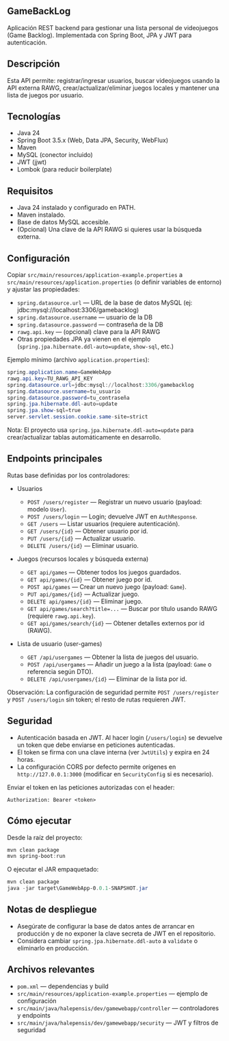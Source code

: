 ## GameBackLog

Aplicación REST backend para gestionar una lista personal de videojuegos (Game Backlog). Implementada con Spring Boot, JPA y JWT para autenticación.

## Descripción

Esta API permite: registrar/ingresar usuarios, buscar videojuegos usando la API externa RAWG, crear/actualizar/eliminar juegos locales y mantener una lista de juegos por usuario.

## Tecnologías

- Java 24
- Spring Boot 3.5.x (Web, Data JPA, Security, WebFlux)
- Maven
- MySQL (conector incluido)
- JWT (jjwt)
- Lombok (para reducir boilerplate)

## Requisitos

- Java 24 instalado y configurado en PATH.
- Maven instalado.
- Base de datos MySQL accesible.
- (Opcional) Una clave de la API RAWG si quieres usar la búsqueda externa.

## Configuración

Copiar `src/main/resources/application-example.properties` a `src/main/resources/application.properties` (o definir variables de entorno) y ajustar las propiedades:

- `spring.datasource.url` — URL de la base de datos MySQL (ej: jdbc:mysql://localhost:3306/gamebacklog)
- `spring.datasource.username` — usuario de la DB
- `spring.datasource.password` — contraseña de la DB
- `rawg.api.key` — (opcional) clave para la API RAWG
- Otras propiedades JPA ya vienen en el ejemplo (`spring.jpa.hibernate.ddl-auto=update`, `show-sql`, etc.)

Ejemplo mínimo (archivo `application.properties`):

```powershell
spring.application.name=GameWebApp
rawg.api.key=TU_RAWG_API_KEY
spring.datasource.url=jdbc:mysql://localhost:3306/gamebacklog
spring.datasource.username=tu_usuario
spring.datasource.password=tu_contraseña
spring.jpa.hibernate.ddl-auto=update
spring.jpa.show-sql=true
server.servlet.session.cookie.same-site=strict
```

Nota: El proyecto usa `spring.jpa.hibernate.ddl-auto=update` para crear/actualizar tablas automáticamente en desarrollo.

## Endpoints principales

Rutas base definidas por los controladores:

- Usuarios
  - `POST /users/register` — Registrar un nuevo usuario (payload: modelo `User`).
  - `POST /users/login` — Login; devuelve JWT en `AuthResponse`.
  - `GET /users` — Listar usuarios (requiere autenticación).
  - `GET /users/{id}` — Obtener usuario por id.
  - `PUT /users/{id}` — Actualizar usuario.
  - `DELETE /users/{id}` — Eliminar usuario.

- Juegos (recursos locales y búsqueda externa)
  - `GET api/games` — Obtener todos los juegos guardados.
  - `GET api/games/{id}` — Obtener juego por id.
  - `POST api/games` — Crear un nuevo juego (payload: `Game`).
  - `PUT api/games/{id}` — Actualizar juego.
  - `DELETE api/games/{id}` — Eliminar juego.
  - `GET api/games/search?title=...` — Buscar por título usando RAWG (requiere `rawg.api.key`).
  - `GET api/games/search/{id}` — Obtener detalles externos por id (RAWG).

- Lista de usuario (user-games)
  - `GET /api/usergames` — Obtener la lista de juegos del usuario.
  - `POST /api/usergames` — Añadir un juego a la lista (payload: `Game` o referencia según DTO).
  - `DELETE /api/usergames/{id}` — Eliminar de la lista por id.

Observación: La configuración de seguridad permite `POST /users/register` y `POST /users/login` sin token; el resto de rutas requieren JWT.

## Seguridad

- Autenticación basada en JWT. Al hacer login (`/users/login`) se devuelve un token que debe enviarse en peticiones autenticadas.
- El token se firma con una clave interna (ver `JwtUtils`) y expira en 24 horas.
- La configuración CORS por defecto permite orígenes en `http://127.0.0.1:3000` (modificar en `SecurityConfig` si es necesario).

Enviar el token en las peticiones autorizadas con el header:

```
Authorization: Bearer <token>
```

## Cómo ejecutar

Desde la raíz del proyecto:

```powershell
mvn clean package
mvn spring-boot:run
```

O ejecutar el JAR empaquetado:

```powershell
mvn clean package
java -jar target\GameWebApp-0.0.1-SNAPSHOT.jar
```


## Notas de despliegue

- Asegúrate de configurar la base de datos antes de arrancar en producción y de no exponer la clave secreta de JWT en el repositorio.
- Considera cambiar `spring.jpa.hibernate.ddl-auto` a `validate` o eliminarlo en producción.

## Archivos relevantes

- `pom.xml` — dependencias y build
- `src/main/resources/application-example.properties` — ejemplo de configuración
- `src/main/java/halepensis/dev/gamewebapp/controller` — controladores y endpoints
- `src/main/java/halepensis/dev/gamewebapp/security` — JWT y filtros de seguridad

